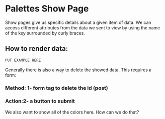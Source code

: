 # Palettes Show Page

Show pages give us specific details about a given item of data. We can access different attributes from the data we sent to view by using the name of the key surrounded by curly braces. 

## How to render data:
```html
PUT EXAMPLE HERE
```

Generally there is also a way to delete the showed data. This requires a form:

### Method: 1- form tag to delete the id (post)
### Action:2- a button to submit 

We also want to show all of the colors here. How can we do that?
```html 
```